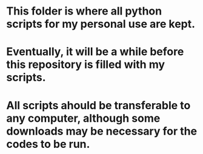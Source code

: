 # This folder is where all python scripts for my personal use are kept. 
# Eventually, it will be a while before this repository is filled with my scripts.

# All scripts ahould be transferable to any computer, although some downloads may be necessary for the codes to be run.
